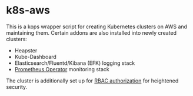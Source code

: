# k8s-aws
This is a kops wrapper script for creating Kubernetes clusters on AWS and maintaining them. Certain addons are also installed into newly created clusters:

* Heapster
* Kube-Dashboard
* Elasticsearch/Fluentd/Kibana (EFK) logging stack
* [Prometheus Operator](https://github.com/coreos/prometheus-operator) monitoring stack

The cluster is additionally set up for [RBAC authorization](https://kubernetes.io/docs/admin/authorization/rbac/) for heightened security.
